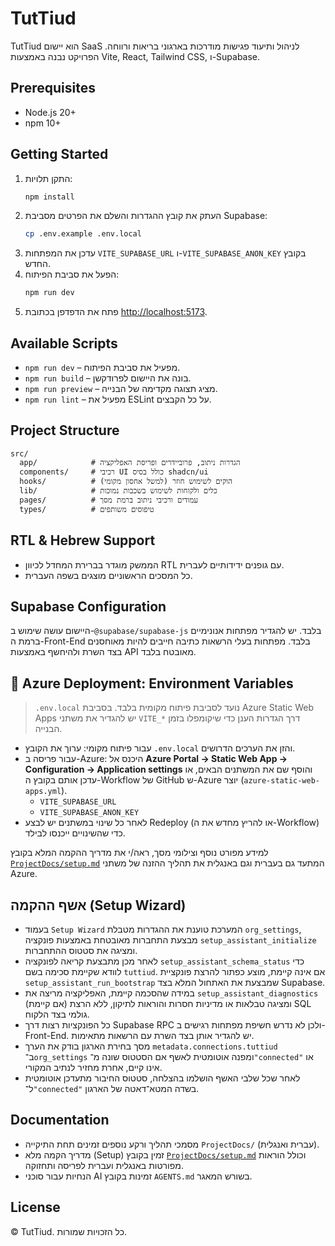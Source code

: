 # TutTiud

TutTiud הוא יישום SaaS לניהול ותיעוד פגישות מודרכות בארגוני בריאות ורווחה. הפרויקט נבנה באמצעות Vite, React, Tailwind CSS, ו-Supabase.

## Prerequisites

- Node.js 20+
- npm 10+

## Getting Started

1. התקן תלויות:
   ```bash
   npm install
   ```
2. העתק את קובץ ההגדרות והשלם את הפרטים מסביבת Supabase:
   ```bash
   cp .env.example .env.local
   ```
3. עדכן את המפתחות `VITE_SUPABASE_URL` ו-`VITE_SUPABASE_ANON_KEY` בקובץ החדש.
4. הפעל את סביבת הפיתוח:
   ```bash
   npm run dev
   ```
5. פתח את הדפדפן בכתובת [http://localhost:5173](http://localhost:5173).

## Available Scripts

- `npm run dev` – מפעיל את סביבת הפיתוח.
- `npm run build` – בונה את היישום לפרודקשן.
- `npm run preview` – מציג תצוגה מקדימה של הבנייה.
- `npm run lint` – מפעיל את ESLint על כל הקבצים.

## Project Structure

```
src/
  app/            # הגדרות ניתוב, פרוביידרים ופריסת האפליקציה
  components/     # רכיבי UI כולל בסיס shadcn/ui
  hooks/          # הוקים לשימוש חוזר (למשל אחסון מקומי)
  lib/            # כלים ולקוחות לשימוש בשכבות נמוכות
  pages/          # עמודים ורכיבי ניתוב ברמת מסך
  types/          # טיפוסים משותפים
```

## RTL & Hebrew Support

- הממשק מוגדר בברירת המחדל לכיוון RTL עם גופנים ידידותיים לעברית.
- כל המסכים הראשוניים מוצגים בשפה העברית.

## Supabase Configuration

היישום עושה שימוש ב-`@supabase/supabase-js` בלבד. יש להגדיר מפתחות אנונימיים ברמת ה-Front-End בלבד. מפתחות בעלי הרשאות כתיבה חייבים להיות מאוחסנים בצד השרת ולהיחשף באמצעות API מאובטח בלבד.

## 🔧 Azure Deployment: Environment Variables

> `.env.local` נועד לסביבת פיתוח מקומית בלבד. בסביבת Azure Static Web Apps יש להגדיר את משתני `VITE_*` דרך הגדרות הענן כדי שיקומפלו בזמן הבנייה.

- עבור פיתוח מקומי: ערוך את הקובץ `.env.local` והזן את הערכים הדרושים.
- עבור פריסה ב-Azure: היכנס אל **Azure Portal → Static Web App → Configuration → Application settings** והוסף שם את המשתנים הבאים, או עדכן אותם בקובץ ה-Workflow של GitHub ש-Azure יוצר (`azure-static-web-apps.yml`).
  - `VITE_SUPABASE_URL`
  - `VITE_SUPABASE_ANON_KEY`
- לאחר כל שינוי במשתנים יש לבצע Redeploy (או להריץ מחדש את ה-Workflow) כדי שהשינויים ייכנסו לבילד.

למידע מפורט נוסף וצילומי מסך, ראה/י את מדריך ההקמה המלא בקובץ [`ProjectDocs/setup.md`](ProjectDocs/setup.md#azure-static-web-apps) המתעד גם בעברית וגם באנגלית את תהליך ההזנה של משתני Azure.

## אשף ההקמה (Setup Wizard)

- בעמוד `Setup Wizard` המערכת טוענת את ההגדרות מטבלת `org_settings`, מבצעת התחברות מאובטחת באמצעות פונקציה `setup_assistant_initialize` ומציגה את סטטוס ההתחברות.
- לאחר מכן מתבצעת קריאה לפונקציה `setup_assistant_schema_status` כדי לוודא שקיימת סכימה בשם `tuttiud`. אם אינה קיימת, מוצע כפתור להרצת פונקציית `setup_assistant_run_bootstrap` שמבצעת את האתחול המלא בצד Supabase.
- במידה שהסכמה קיימת, האפליקציה מריצה את `setup_assistant_diagnostics` (אם קיימת) ומציגה טבלאות או מדיניות חסרות והוראות לתיקון, ללא הרצת SQL גולמי בצד הלקוח.
- כל הפונקציות רצות דרך Supabase RPC ולכן לא נדרש חשיפת מפתחות רגישים ב-Front-End. יש להגדיר אותן בצד השרת עם הרשאות מתאימות.
- מסך בחירת הארגון בודק את הערך `metadata.connections.tuttiud` ב־`org_settings` ומפנה אוטומטית לאשף אם הסטטוס שונה מ־`"connected"` או אינו קיים, אחרת מחזיר לנתיב המקורי.
- לאחר שכל שלבי האשף הושלמו בהצלחה, סטטוס החיבור מתעדכן אוטומטית ל־`"connected"` בשדה המטא־דאטה של הארגון.

## Documentation

- מסמכי תהליך ורקע נוספים זמינים תחת התיקייה `ProjectDocs/` (עברית ואנגלית).
- מדריך הקמה מלא (Setup) זמין בקובץ [`ProjectDocs/setup.md`](ProjectDocs/setup.md) וכולל הוראות מפורטות באנגלית ועברית לפריסה ותחזוקה.
- הנחיות עבור סוכני AI זמינות בקובץ `AGENTS.md` בשורש המאגר.

## License

© TutTiud. כל הזכויות שמורות.
